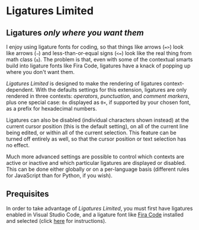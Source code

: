 # Ligatures Limited

## Ligatures _only where you want them_

I enjoy using ligature fonts for coding, so that things like arrows (`=>`) look like arrows (`⇒`) and less-than-or-equal signs (`<=`) look like the real thing from math class (`≤`). The problem is that, even with some of the contextual smarts build into ligature fonts like Fira Code, ligatures have a knack of popping up where you don't want them.

*Ligatures Limited* is designed to make the rendering of ligatures context-dependent. With the defaults settings for this extension, ligatures are only rendered in three contexts: _operators_, _punctuation_, and _comment markers_, plus one special case: `0x` displayed as `0×`, if supported by your chosen font, as a prefix for hexadecimal numbers.

Ligatures can also be disabled (individual characters shown instead) at the current cursor position (this is the default setting), on all of the current line being edited, or within all of the current selection. This feature can be turned off entirely as well, so that the cursor position or text selection has no effect.

Much more advanced settings are possible to control which contexts are active or inactive and which particular ligatures are displayed or disabled. This can be done either globally or on a per-language basis (different rules for JavaScript than for Python, if you wish).

## Prequisites

In order to take advantage of *Ligatures Limited*, you must first have ligatures enabled in Visual Studio Code, and a ligature font like [Fira Code](https://github.com/tonsky/FiraCode) installed and selected (click [here](https://github.com/tonsky/FiraCode/wiki/VS-Code-Instructions) for instructions).

